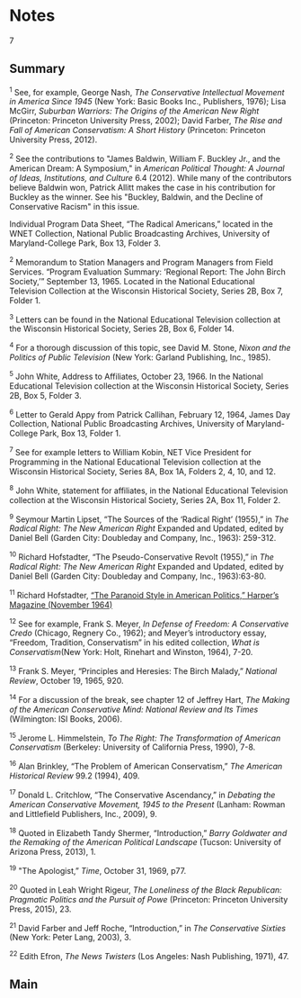 
# Notes

7

## Summary

<a name="1"></a><sup>1</sup> See, for example, George Nash, *The Conservative Intellectual Movement in America Since 1945* (New York: Basic Books Inc., Publishers, 1976); Lisa McGirr, *Suburban Warriors: The Origins of the American New Right* (Princeton: Princeton University Press, 2002); David Farber, *The Rise and Fall of American Conservatism: A Short History* (Princeton: Princeton University Press, 2012).

<a name="2"></a><sup>2</sup> See the contributions to "James Baldwin, William F. Buckley Jr., and the American Dream: A Symposium," in *American Political Thought: A Journal of Ideas, Institutions, and Culture* 6.4 (2012). While many of the contributors believe Baldwin won, Patrick Allitt makes the case in his contribution for Buckley as the winner. See his "Buckley, Baldwin, and the Decline of Conservative Racism" in this issue.

Individual Program Data Sheet, “The Radical Americans,” located in the WNET Collection, National Public Broadcasting Archives, University of Maryland-College Park, Box 13, Folder 3. 


<a name="2"></a><sup>2</sup> Memorandum to Station Managers and Program Managers from Field Services. “Program Evaluation Summary: ‘Regional Report: The John Birch Society,’” September 13, 1965. Located in the National Educational Television Collection at the Wisconsin Historical Society, Series 2B, Box 7, Folder 1.

<a name="3"></a><sup>3</sup> Letters can be found in the National Educational Television collection at the Wisconsin Historical Society, Series 2B, Box 6, Folder 14.


<a name="4"></a><sup>4</sup> For a thorough discussion of this topic, see David M. Stone, *Nixon and the Politics of Public Television* (New York: Garland Publishing, Inc., 1985).

<a name="5"></a><sup>5</sup>  John White, Address to Affiliates, October 23, 1966. In the National Educational Television collection at the Wisconsin Historical Society, Series 2B, Box 5, Folder 3.

<a name="6"></a><sup>6</sup> Letter to Gerald Appy from Patrick Callihan, February 12, 1964, James Day Collection, National Public Broadcasting Archives, University of Maryland-College Park, Box 13, Folder 1.

<a name="7"></a><sup>7</sup> See for example letters to William Kobin, NET Vice President for Programming in the National Educational Television collection at the Wisconsin Historical Society, Series 8A, Box 1A, Folders 2, 4, 10, and 12.

<a name="8"></a><sup>8</sup> John White, statement for affiliates, in the National Educational Television collection at the Wisconsin Historical Society, Series 2A, Box 11, Folder 2.

<a name="9"></a><sup>9</sup> Seymour Martin Lipset, “The Sources of the ‘Radical Right’ (1955),” in *The Radical Right: The New American Right* Expanded and Updated, edited by Daniel Bell (Garden City: Doubleday and Company, Inc., 1963): 259-312.

<a name="10"></a><sup>10</sup> Richard Hofstadter, “The Pseudo-Conservative Revolt (1955),” in *The Radical Right: The New American Right* Expanded and Updated, edited by Daniel Bell (Garden City: Doubleday and Company, Inc., 1963):63-80.

<a name="11"></a><sup>11</sup> Richard Hofstadter, [“The Paranoid Style in American Politics,” Harper’s Magazine (November 1964)](https://harpers.org/archive/1964/11/the-paranoid-style-in-american-politics/)

<a name="12"></a><sup>12</sup> See for example, Frank S. Meyer, *In Defense of Freedom: A Conservative Credo* (Chicago, Regnery Co., 1962); and Meyer’s introductory essay, “Freedom, Tradition, Conservatism” in his edited collection, *What is Conservatism*(New York: Holt, Rinehart and Winston, 1964), 7-20.

<a name="13"></a><sup>13</sup> Frank S. Meyer, “Principles and Heresies: The Birch Malady,” *National Review*, October 19, 1965, 920.

<a name="14"></a><sup>14</sup> For a discussion of the break, see chapter 12 of Jeffrey Hart, *The Making of the American Conservative Mind: National Review and Its Times* (Wilmington: ISI Books, 2006).

<a name="15"></a><sup>15</sup> Jerome L. Himmelstein, *To The Right: The Transformation of American Conservatism* (Berkeley: University of California Press, 1990), 7-8.

<a name="16"></a><sup>16</sup> Alan Brinkley, “The Problem of American Conservatism,” *The American Historical Review* 99.2 (1994), 409.

<a name="17"></a><sup>17</sup> Donald L. Critchlow, “The Conservative Ascendancy,” in *Debating the American Conservative Movement, 1945 to the Present* (Lanham: Rowman and Littlefield Publishers, Inc., 2009), 9. 

<a name="18"></a><sup>18</sup> Quoted in Elizabeth Tandy Shermer, “Introduction,” *Barry Goldwater and the Remaking of the American Political Landscape* (Tucson: University of Arizona Press, 2013), 1.

<a name="19"></a><sup>19</sup> "The Apologist,” *Time*, October 31, 1969, p77.

<a name="20"></a><sup>20</sup> Quoted in Leah Wright Rigeur, *The Loneliness of the Black Republican: Pragmatic Politics and the Pursuit of Powe* (Princeton: Princeton University Press, 2015), 23.

<a name="21"></a><sup>21</sup> David Farber and Jeff Roche, “Introduction,” in *The Conservative Sixties* (New York: Peter Lang, 2003), 3.

<a name="22"></a><sup>22</sup> Edith Efron, *The News Twisters* (Los Angeles: Nash Publishing, 1971), 47.



## Main
